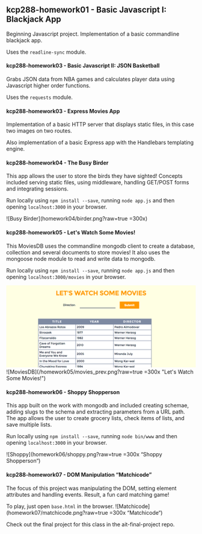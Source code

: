 ## kcp288-homework01 - Basic Javascript I: Blackjack App
Beginning Javascript project. Implementation of a basic commandline blackjack app.

Uses the `readline-sync` module.

#### kcp288-homework03 - Basic Javascript II: JSON Basketball 
Grabs JSON data from NBA games and calculates player data using Javascript higher order functions.

Uses the `requests` module.

#### kcp288-homework03 - Express Movies App
Implementation of a basic HTTP server that displays static files, in this case two images on two routes. 

Also implementation of a basic Express app with the Handlebars templating engine.

#### kcp288-homework04 - The Busy Birder
This app allows the user to store the birds they have sighted! Concepts included serving static files, using middleware, handling GET/POST forms and integrating sessions.

Run locally using `npm install --save`, running `node app.js` and then opening `localhost:3000` in your browser.

![Busy Birder](homework04/birder.png?raw=true =300x)

#### kcp288-homework05 - Let's Watch Some Movies!
This MoviesDB uses the commandline mongodb client to create a database, collection and several documents to store movies! It also uses the mongoose node module to read and write data to mongodb.

Run locally using `npm install --save`, running `node app.js` and then opening `localhost:3000/movies` in your browser.

<img src="/homework05/movies_prev.png" align=“center” width=“200px”>
![MoviesDB](/homework05/movies_prev.png?raw=true =300x "Let's Watch Some Movies!")

#### kcp288-homework06 - Shoppy Shopperson
This app built on the work with mongodb and included creating schemae, adding slugs to the schema and extracting parameters from a URL path. The app allows the user to create grocery lists, check items of lists, and save multiple lists.

Run locally using `npm install --save`, running `node bin/www` and then opening `localhost:3000` in your browser.

![Shoppy](homework06/shoppy.png?raw=true =300x “Shoppy Shopperson“)

#### kcp288-homework07 - DOM Manipulation “Matchicode”
The focus of this project was manipulating the DOM, setting element attributes and handling events. Result, a fun card matching game! 

To play, just open `base.html` in the browser.
![Matchicode](homework07/matchicode.png?raw=true =300x “Matchicode“)

Check out the final project for this class in the ait-final-project repo. 
